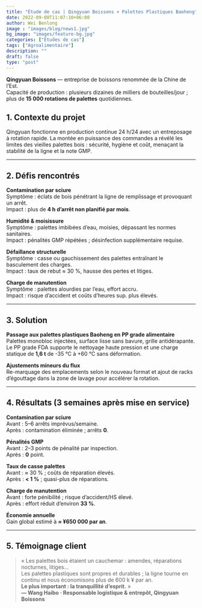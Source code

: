 ```yaml
---
title: "Étude de cas | Qingyuan Boissons × Palettes Plastiques Baoheng"
date: 2022-09-08T11:07:10+06:00
author: Wei Benlong
image : "images/blog/news1.jpg"
bg_image: "images/feature-bg.jpg"
categories: ["Études de cas"]
tags: ["Agroalimentaire"]
description: ""
draft: false
type: "post"
---
```


**Qingyuan Boissons** — entreprise de boissons renommée de la Chine de l’Est.  
Capacité de production : plusieurs dizaines de milliers de bouteilles/jour ; plus de **15 000 rotations de palettes** quotidiennes.

<!--more-->

## 1. Contexte du projet

Qingyuan fonctionne en production continue 24 h/24 avec un entreposage à rotation rapide. La montée en puissance des commandes a révélé les limites des vieilles palettes bois : sécurité, hygiène et coût, menaçant la stabilité de la ligne et la note GMP.

---

## 2. Défis rencontrés

**Contamination par sciure**  
Symptôme : éclats de bois pénétrant la ligne de remplissage et provoquant un arrêt.  
Impact : plus de **4 h d’arrêt non planifié par mois**.  

**Humidité & moisissure**  
Symptôme : palettes imbibées d’eau, moisies, dépassant les normes sanitaires.  
Impact : pénalités GMP répétées ; désinfection supplémentaire requise.  

**Défaillance structurelle**  
Symptôme : casse ou gauchissement des palettes entraînant le basculement des charges.  
Impact : taux de rebut ≈ 30 %, hausse des pertes et litiges.  

**Charge de manutention**  
Symptôme : palettes alourdies par l’eau, effort accru.  
Impact : risque d’accident et coûts d’heures sup. plus élevés.  

---

## 3. Solution

**Passage aux palettes plastiques Baoheng en PP grade alimentaire**  
Palettes monobloc injectées, surface lisse sans bavure, grille antidérapante. Le PP grade FDA supporte le nettoyage haute pression et une charge statique de **1,6 t** de -35 °C à +60 °C sans déformation.  

**Ajustements mineurs du flux**  
Re-marquage des emplacements selon le nouveau format et ajout de racks d’égouttage dans la zone de lavage pour accélérer la rotation.

---

## 4. Résultats (3 semaines après mise en service)

**Contamination par sciure**  
Avant : 5–6 arrêts imprévus/semaine.  
Après : contamination éliminée ; arrêts **0**.  

**Pénalités GMP**  
Avant : 2–3 points de pénalité par inspection.  
Après : **0** point.  

**Taux de casse palettes**  
Avant : ≈ 30 % ; coûts de réparation élevés.  
Après : **< 1 %** ; quasi-plus de réparations.  

**Charge de manutention**  
Avant : forte pénibilité ; risque d’accident/HS élevé.  
Après : effort réduit d’environ **33 %**.  

**Économie annuelle**  
Gain global estimé à **≈ ¥650 000 par an**.

---

## 5. Témoignage client

> « Les palettes bois étaient un cauchemar : amendes, réparations nocturnes, litiges…  
> Les palettes plastiques sont propres et durables ; la ligne tourne en continu et nous économisons plus de 600 k ¥ par an.  
> **Le plus important : la tranquillité d’esprit.** »  
> **— Wang Haibo · Responsable logistique & entrepôt, Qingyuan Boissons**
